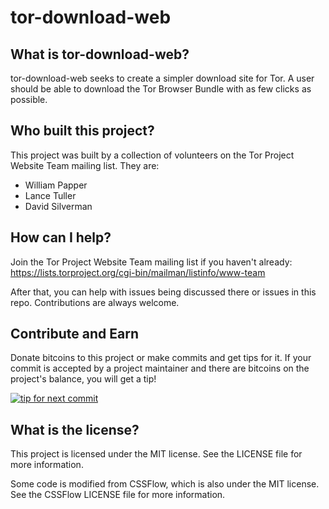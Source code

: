 tor-download-web
================
What is tor-download-web?
-------------
tor-download-web seeks to create a simpler download site for Tor. A user should be able to download the Tor Browser Bundle with as few clicks as possible.

Who built this project?
---------------
This project was built by a collection of volunteers on the Tor Project Website Team mailing list. They are:

* William Papper
* Lance Tuller
* David Silverman

How can I help?
--------------
Join the Tor Project Website Team mailing list if you haven't already: https://lists.torproject.org/cgi-bin/mailman/listinfo/www-team

After that, you can help with issues being discussed there or issues in this repo. Contributions are always welcome.



Contribute and Earn
-------------

Donate bitcoins to this project or make commits and get tips for it. If your commit is accepted by a project maintainer and there are bitcoins on the project's balance, you will get a tip!

[![tip for next commit](http://tip4commit.com/projects/686.svg)](http://tip4commit.com/projects/686)

What is the license?
--------------------
This project is licensed under the MIT license. See the LICENSE file for more information.

Some code is modified from CSSFlow, which is also under the MIT license. See the CSSFlow LICENSE file for more information.
